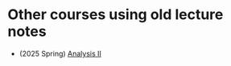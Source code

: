 # Other courses using old lecture notes

- (2025 Spring) [Analysis II](Courses/Course_2025S_Analysis.md)
